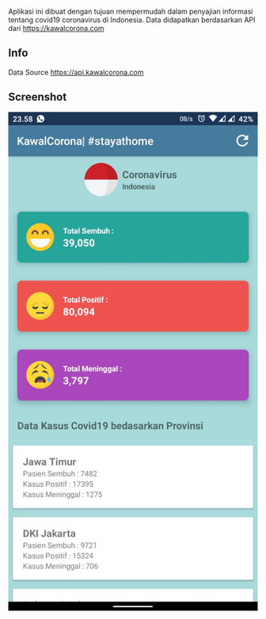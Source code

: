 Aplikasi ini dibuat dengan tujuan mempermudah dalam penyajian informasi tentang covid19 coronavirus di Indonesia. Data didapatkan berdasarkan API dari https://kawalcorona.com

## Info
Data Source
https://api.kawalcorona.com

## Screenshot
![screenshot](screenshot/ScreenshotUpdate.jpg)

